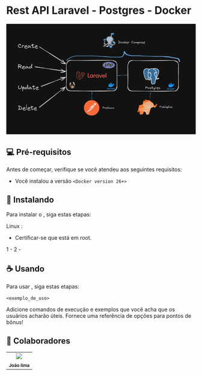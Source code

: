 # Rest API Laravel - Postgres - Docker

<img src="imagem.png" alt="Exemplo imagem">

## 💻 Pré-requisitos

Antes de começar, verifique se você atendeu aos seguintes requisitos:

- Você instalou a versão `<Docker version 26+>`

## 🚀 Instalando <Rest laravel>

Para instalar o <Rest laravel>, siga estas etapas:

Linux :

- Certificar-se que está em root.

1 - <docker-compose build>
2 - <docker-compose up>

## ☕ Usando <Rest laravel>

Para usar <Rest laravel>, siga estas etapas:

```
<exemplo_de_uso>
```

Adicione comandos de execução e exemplos que você acha que os usuários acharão úteis. Fornece uma referência de opções para pontos de bônus!

## 🤝 Colaboradores

<table>
  <tr>
    <td align="center">
      <a href="https://www.linkedin.com/in/jo%C3%A3o-vitor-de-lima-74441b1b1/" title="Linkedin">
        <img src="https://avatars.githubusercontent.com/u/107968321?v=4" width="100px;"/><br>
        <sub>
          <b>João lima</b>
        </sub>
      </a>
    </td>
  </tr>
</table>
